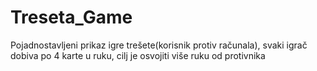 # Treseta_Game
Pojadnostavljeni prikaz igre trešete(korisnik protiv računala), svaki igrač dobiva po 4 karte u ruku, cilj je osvojiti više ruku od protivnika
